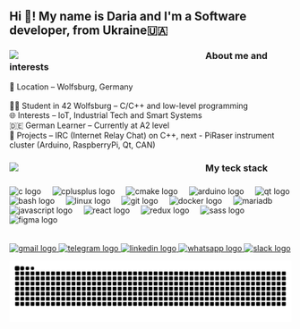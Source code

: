 
<h2 align="left">Hi 👋! My name is Daria and I'm a Software developer, from Ukraine🇺🇦</h2>

<div>
  <img align="left" width="350" height="auto" padding="20" src="https://badge.mediaplus.ma/darkblue/dyarkovs?1337Badge=off" />

### About me and interests
  <p align="left" padding="20" height="auto" >📍 Location – Wolfsburg, Germany<br><br>👩‍💻 Student in 42 Wolfsburg – C/C++ and low-level programming<br>🌐 Interests – IoT, Industrial Tech and   Smart Systems<br>🇩🇪 German Learner – Currently at A2 level<br>🔧 Projects – IRC (Internet Relay Chat) on C++, next - PiRaser instrument cluster (Arduino, RaspberryPi, Qt, CAN)</p
  <br />
</div>

<!--   <img src="https://github-readme-stats.vercel.app/api/top-langs/?username=daryark&layout=donut&theme=transparent&hide_border=true" height="150" alt="languages graph" /> -->
  <!--<img src="https://github-readme-streak-stats.herokuapp.com?user=daryark&theme=transparent&hide_border=true" height="150" alt="streak" />-->
<!--   <img src="https://github-readme-stats.vercel.app/api?username=daryark&theme=transparent&hide_border=true" height="150" alt="stats graph" /> -->

<div margin-top="10">
<!-- <br /> -->
<img align="left" width="350" src="https://i.postimg.cc/jqX5FdqV/freepik-upload-90621.jpg"  display="block" />
<div align="left" >
  
### My teck stack
###

  <img src="https://cdn.jsdelivr.net/gh/devicons/devicon/icons/c/c-original.svg" height="40" alt="c logo"  />
  <img width="12" />
  <img src="https://cdn.jsdelivr.net/gh/devicons/devicon/icons/cplusplus/cplusplus-original.svg" height="40" alt="cplusplus logo"  />
  <img width="12" />
  <img src="https://cdn.jsdelivr.net/gh/devicons/devicon/icons/cmake/cmake-original.svg" height="40" alt="cmake logo"  />
  <img width="12" />
  <img src="https://cdn.jsdelivr.net/gh/devicons/devicon/icons/arduino/arduino-original.svg" height="40" alt="arduino logo"  />
  <img width="12" />
  <img src="https://cdn.jsdelivr.net/gh/devicons/devicon/icons/qt/qt-original.svg" height="40" alt="qt logo"  />
  <br />
  <img src="https://cdn.jsdelivr.net/gh/devicons/devicon/icons/bash/bash-original.svg" height="40" alt="bash logo"  />
  <img width="12" />
  <!--<img src="https://cdn.jsdelivr.net/gh/devicons/devicon/icons/ubuntu/ubuntu-original.svg" height="40" alt="ubuntu logo"  />
  <img width="12" />-->
  <img src="https://cdn.jsdelivr.net/gh/devicons/devicon/icons/linux/linux-original.svg" height="40" alt="linux logo"  />
  <img width="12" />
  <img src="https://cdn.jsdelivr.net/gh/devicons/devicon/icons/git/git-original.svg" height="40" alt="git logo"  />
  <img width="12" />
  <img src="https://cdn.jsdelivr.net/gh/devicons/devicon/icons/docker/docker-original.svg" height="40" width="40" alt="docker logo"  />
  <img width="12" />
  <img src="https://www.vectorlogo.zone/logos/mariadb/mariadb-icon.svg" alt="mariadb" width="40" height="40"/>
  <img width="12" />
  <br />
  <img src="https://cdn.jsdelivr.net/gh/devicons/devicon/icons/javascript/javascript-original.svg" height="40" alt="javascript logo"  />
  <img width="12" />
  <img src="https://cdn.jsdelivr.net/gh/devicons/devicon/icons/react/react-original.svg" height="40" alt="react logo"  />
  <img width="12" />
  <img src="https://cdn.jsdelivr.net/gh/devicons/devicon/icons/redux/redux-original.svg" height="40" alt="redux logo"  />
  <img width="12" />
  <img src="https://cdn.jsdelivr.net/gh/devicons/devicon/icons/sass/sass-original.svg" height="40" alt="sass logo"  />
  <img width="12" />
  <img src="https://cdn.jsdelivr.net/gh/devicons/devicon/icons/figma/figma-original.svg" height="40" alt="figma logo"  />
  <img width="12" />
</div>
</div>

<br clear="both" />
<br />
<div align="left">
  <a href="mailto:yarkovska11@gmail.com">
    <img src="https://img.shields.io/static/v1?message=Gmail&logo=gmail&label=&color=D14836&logoColor=white&labelColor=&style=for-the-badge" height="35" alt="gmail logo" />
  </a>
  <a href="https://t.me/dar_y_ark">
    <img src="https://img.shields.io/static/v1?message=Telegram&logo=telegram&label=&color=2CA5E0&logoColor=white&labelColor=&style=for-the-badge" height="35" alt="telegram logo" />
  </a>
  <a href="https://www.linkedin.com/in/dasha-yarkovska">
    <img src="https://img.shields.io/static/v1?message=LinkedIn&logo=linkedin&label=&color=0077B5&logoColor=white&labelColor=&style=for-the-badge" height="35" alt="linkedin logo" />
  </a>
  <a href="https://wa.me/4915158865386">
    <img src="https://img.shields.io/static/v1?message=Whatsapp&logo=whatsapp&label=&color=25D366&logoColor=white&labelColor=&style=for-the-badge" height="35" alt="whatsapp logo" />
  </a>
  <a href="https://42born2code.slack.com/team/U0652MS5R24">
    <img src="https://img.shields.io/static/v1?message=Slack&logo=slack&label=&color=4A154B&logoColor=white&labelColor=&style=for-the-badge" height="35" alt="slack logo" />
  </a>
</div>


![Snake animation](https://raw.githubusercontent.com/daryark/daryark/output/github-contribution-grid-snake-dark.svg)

<!-- Proudly created with GPRM ( https://gprm.itsvg.in ) -->
